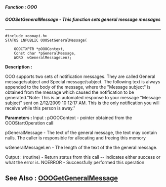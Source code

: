 ##### Function : OOO
##### OOOSetGeneralMessage - This function sets general message messages
---
```
#include <oooapi.h>
STATUS LNPUBLIC OOOSetGeneralMessage(

	OOOCTXPTR *pOOOContext,
	Const char *pGeneralMessage,
	WORD  wGeneralMessageLen);
```
**Description :**

OOO supports two sets of notification messages.  They are called General 
message/subject and Special message/subject. 
The following text is always appended to the body of the message, where the 
"Message subject" is obtained from the message which caused the notification to 
be generated."Note: This is an automated response to your message "Message 
subject" sent on 2/12/2009 10:12:17 AM. This is the only notification you will 
receive while this person is away." 

**Parameters :**
Input :
pOOOContext  -  pointer obtained from the OOOStartOperation call

pGeneralMessage  -  The text of the general message, the text may contain nulls. The caller is  responsible for allocating and freeing this memory

wGeneralMessageLen  -  The length of the text of the the general message.

Output :
(routine)  -  Return status from this call -- indicates either success or what the error is. 
NOERROR - Successfully performed this operation



**See Also :**
[OOOGetGeneralMessage](/domino-c-api-docs/reference/Func/OOOGetGeneralMessage)
---
